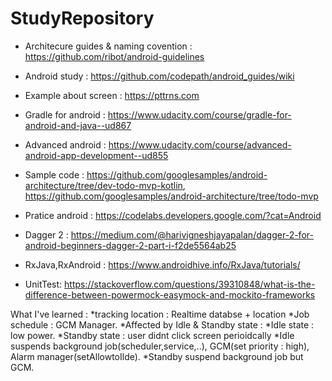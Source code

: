 # StudyRepository
* Architecure guides & naming covention : https://github.com/ribot/android-guidelines
* Android study : https://github.com/codepath/android_guides/wiki
* Example about screen : https://pttrns.com
* Gradle for android : https://www.udacity.com/course/gradle-for-android-and-java--ud867
* Advanced android : https://www.udacity.com/course/advanced-android-app-development--ud855
* Sample code : https://github.com/googlesamples/android-architecture/tree/dev-todo-mvp-kotlin,
https://github.com/googlesamples/android-architecture/tree/todo-mvp

* Pratice android : https://codelabs.developers.google.com/?cat=Android
* Dagger 2 : https://medium.com/@harivigneshjayapalan/dagger-2-for-android-beginners-dagger-2-part-i-f2de5564ab25
* RxJava,RxAndroid : https://www.androidhive.info/RxJava/tutorials/




* UnitTest: https://stackoverflow.com/questions/39310848/what-is-the-difference-between-powermock-easymock-and-mockito-frameworks


What I've learned :
*tracking location : Realtime databse + location
*Job schedule : GCM Manager.
*Affected by Idle & Standby state :
*Idle state : low power.
*Standby state : user didnt click screen perioidcally
*Idle suspends background job(scheduler,service,..), GCM(set priority : high), Alarm manager(setAllowtoIlde).
*Standby suspend background job but GCM.
